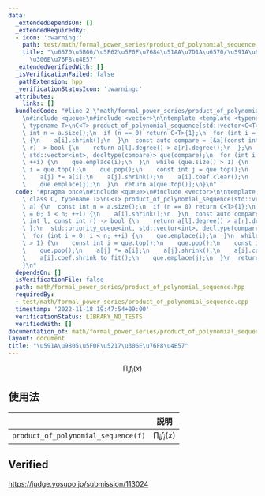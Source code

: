 ```yaml
---
data:
  _extendedDependsOn: []
  _extendedRequiredBy:
  - icon: ':warning:'
    path: test/math/formal_power_series/product_of_polynomial_sequence.cpp
    title: "\u6570\u5B66/\u5F62\u5F0F\u7684\u51AA\u7D1A\u6570/\u591A\u9805\u5F0F\u5217\
      \u306E\u76F8\u4E57"
  _extendedVerifiedWith: []
  _isVerificationFailed: false
  _pathExtension: hpp
  _verificationStatusIcon: ':warning:'
  attributes:
    links: []
  bundledCode: "#line 2 \"math/formal_power_series/product_of_polynomial_sequence.hpp\"\
    \n#include <queue>\n#include <vector>\n\ntemplate <template <typename> class C,\
    \ typename T>\nC<T> product_of_polynomial_sequence(std::vector<C<T>> a) {\n  const\
    \ int n = a.size();\n  if (n == 0) return C<T>{1};\n  for (int i = 0; i < n; ++i)\
    \ {\n    a[i].shrink();\n  }\n  const auto compare = [&a](const int l, const int\
    \ r) -> bool {\n    return a[l].degree() > a[r].degree();\n  };\n  std::priority_queue<int,\
    \ std::vector<int>, decltype(compare)> que(compare);\n  for (int i = 0; i < n;\
    \ ++i) {\n    que.emplace(i);\n  }\n  while (que.size() > 1) {\n    const int\
    \ i = que.top();\n    que.pop();\n    const int j = que.top();\n    que.pop();\n\
    \    a[j] *= a[i];\n    a[j].shrink();\n    a[i].coef.clear();\n    a[i].coef.shrink_to_fit();\n\
    \    que.emplace(j);\n  }\n  return a[que.top()];\n}\n"
  code: "#pragma once\n#include <queue>\n#include <vector>\n\ntemplate <template <typename>\
    \ class C, typename T>\nC<T> product_of_polynomial_sequence(std::vector<C<T>>\
    \ a) {\n  const int n = a.size();\n  if (n == 0) return C<T>{1};\n  for (int i\
    \ = 0; i < n; ++i) {\n    a[i].shrink();\n  }\n  const auto compare = [&a](const\
    \ int l, const int r) -> bool {\n    return a[l].degree() > a[r].degree();\n \
    \ };\n  std::priority_queue<int, std::vector<int>, decltype(compare)> que(compare);\n\
    \  for (int i = 0; i < n; ++i) {\n    que.emplace(i);\n  }\n  while (que.size()\
    \ > 1) {\n    const int i = que.top();\n    que.pop();\n    const int j = que.top();\n\
    \    que.pop();\n    a[j] *= a[i];\n    a[j].shrink();\n    a[i].coef.clear();\n\
    \    a[i].coef.shrink_to_fit();\n    que.emplace(j);\n  }\n  return a[que.top()];\n\
    }\n"
  dependsOn: []
  isVerificationFile: false
  path: math/formal_power_series/product_of_polynomial_sequence.hpp
  requiredBy:
  - test/math/formal_power_series/product_of_polynomial_sequence.cpp
  timestamp: '2022-11-18 19:47:54+09:00'
  verificationStatus: LIBRARY_NO_TESTS
  verifiedWith: []
documentation_of: math/formal_power_series/product_of_polynomial_sequence.hpp
layout: document
title: "\u591A\u9805\u5F0F\u5217\u306E\u76F8\u4E57"
---
```


$$
  \prod_i f_i(x)
$$


## 使用法

||説明|
|:--:|:--:|
|`product_of_polynomial_sequence(f)`|$\prod_i f_i(x)$|


## Verified

https://judge.yosupo.jp/submission/113024
